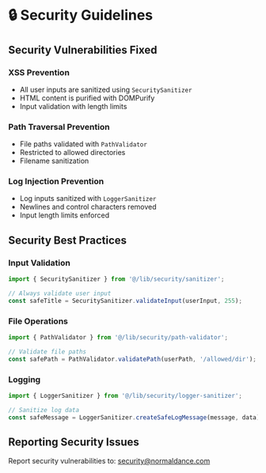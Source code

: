 # 🔒 Security Guidelines

## Security Vulnerabilities Fixed

### XSS Prevention
- All user inputs are sanitized using `SecuritySanitizer`
- HTML content is purified with DOMPurify
- Input validation with length limits

### Path Traversal Prevention
- File paths validated with `PathValidator`
- Restricted to allowed directories
- Filename sanitization

### Log Injection Prevention
- Log inputs sanitized with `LoggerSanitizer`
- Newlines and control characters removed
- Input length limits enforced

## Security Best Practices

### Input Validation
```typescript
import { SecuritySanitizer } from '@/lib/security/sanitizer';

// Always validate user input
const safeTitle = SecuritySanitizer.validateInput(userInput, 255);
```

### File Operations
```typescript
import { PathValidator } from '@/lib/security/path-validator';

// Validate file paths
const safePath = PathValidator.validatePath(userPath, '/allowed/dir');
```

### Logging
```typescript
import { LoggerSanitizer } from '@/lib/security/logger-sanitizer';

// Sanitize log data
const safeMessage = LoggerSanitizer.createSafeLogMessage(message, data);
```

## Reporting Security Issues

Report security vulnerabilities to: security@normaldance.com
